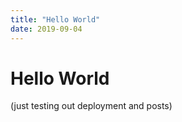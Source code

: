 ```yaml
---
title: "Hello World"
date: 2019-09-04
---
```


# Hello World

(just testing out deployment and posts)
